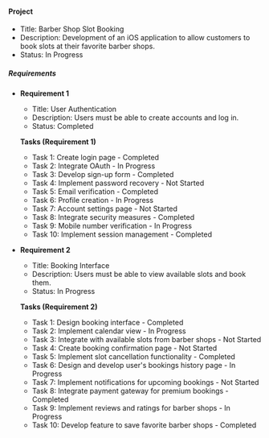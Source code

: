 #### Project

- Title: Barber Shop Slot Booking
- Description: Development of an iOS application to allow customers to book slots at their favorite barber shops.
- Status: In Progress

##### Requirements

- **Requirement 1**

  - Title: User Authentication
  - Description: Users must be able to create accounts and log in.
  - Status: Completed

  **Tasks (Requirement 1)**

  - Task 1: Create login page - Completed
  - Task 2: Integrate OAuth - In Progress
  - Task 3: Develop sign-up form - Completed
  - Task 4: Implement password recovery - Not Started
  - Task 5: Email verification - Completed
  - Task 6: Profile creation - In Progress
  - Task 7: Account settings page - Not Started
  - Task 8: Integrate security measures - Completed
  - Task 9: Mobile number verification - In Progress
  - Task 10: Implement session management - Completed

- **Requirement 2**

  - Title: Booking Interface
  - Description: Users must be able to view available slots and book them.
  - Status: In Progress

  **Tasks (Requirement 2)**

  - Task 1: Design booking interface - Completed
  - Task 2: Implement calendar view - In Progress
  - Task 3: Integrate with available slots from barber shops - Not Started
  - Task 4: Create booking confirmation page - Not Started
  - Task 5: Implement slot cancellation functionality - Completed
  - Task 6: Design and develop user's bookings history page - In Progress
  - Task 7: Implement notifications for upcoming bookings - Not Started
  - Task 8: Integrate payment gateway for premium bookings - Completed
  - Task 9: Implement reviews and ratings for barber shops - In Progress
  - Task 10: Develop feature to save favorite barber shops - Completed
